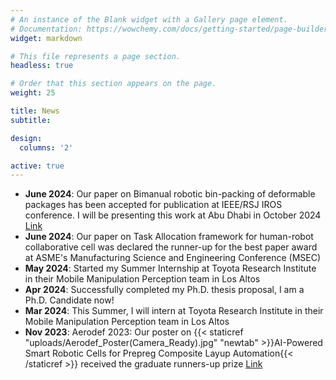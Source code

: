 ```yaml
---
# An instance of the Blank widget with a Gallery page element.
# Documentation: https://wowchemy.com/docs/getting-started/page-builder/
widget: markdown

# This file represents a page section.
headless: true

# Order that this section appears on the page.
weight: 25

title: News
subtitle:

design:
  columns: '2'

active: true
---
```

- **June 2024**: Our paper on Bimanual robotic bin-packing of deformable packages has been accepted for publication at IEEE/RSJ IROS conference. I will be presenting this work at Abu Dhabi in October 2024 [Link](https://sites.google.com/usc.edu/bimanual-binpacking)
- **June 2024**: Our paper on Task Allocation framework for human-robot collaborative cell was declared the runner-up for the best paper award at ASME's Manufacturing Science and Engineering Conference (MSEC)
- **May 2024**: Started my Summer Internship at Toyota Research Institute in their Mobile Manipulation Perception team in Los Altos
- **Apr 2024**: Successfully completed my Ph.D. thesis proposal, I am a Ph.D. Candidate now!
- **Mar 2024**: This Summer, I will intern at Toyota Research Institute in their Mobile Manipulation Perception team in Los Altos
- **Nov 2023**: Aerodef 2023: Our poster on {{< staticref "uploads/Aerodef_Poster(Camera_Ready).jpg" "newtab" >}}AI-Powered Smart Robotic Cells for Prepreg Composite Layup Automation{{< /staticref >}} received the graduate runners-up prize [Link](https://www.aerodefevent.com/sessions/aerodef-student-research-poster-pitch-presentation-challenge/)
